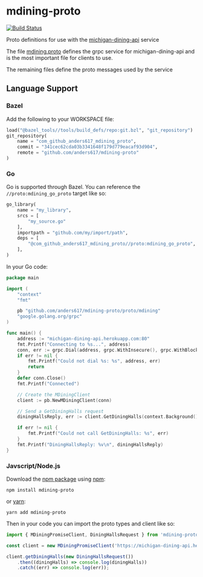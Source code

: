 # mdining-proto

[![Build Status](https://travis-ci.org/anders617/mdining-proto.svg?branch=master)](https://travis-ci.org/anders617/mdining-proto)

Proto definitions for use with the [michigan-dining-api](https://github.com/anders617/michigan-dining-api) service

The file [mdining.proto](https://github.com/anders617/mdining-proto/blob/master/proto/mdining.proto) defines the grpc service for michigan-dining-api and is the most important file for clients to use.

The remaining files define the proto messages used by the service

## Language Support
### Bazel
Add the following to your WORKSPACE file:
```python
load("@bazel_tools//tools/build_defs/repo:git.bzl", "git_repository")
git_repository(
    name = "com_github_anders617_mdining_proto",
    commit = "341cec62cda03b3341648f179d779eacaf93d904",
    remote = "github.com/anders617/mdining-proto"
)
```
### Go
Go is supported through Bazel.
You can reference the `//proto:mdining_go_proto` target like so:
```python
go_library(
    name = "my_library",
    srcs = [
        "my_source.go"
    ],
    importpath = "github.com/my/import/path",
    deps = [
        "@com_github_anders617_mdining_proto//proto:mdining_go_proto",
    ],
)
```

In your Go code:
```go
package main

import (
	"context"
    "fmt"

	pb "github.com/anders617/mdining-proto/proto/mdining"
	"google.golang.org/grpc"
)

func main() {
	address := "michigan-dining-api.herokuapp.com:80"
	fmt.Printf("Connecting to %s...", address)
	conn, err := grpc.Dial(address, grpc.WithInsecure(), grpc.WithBlock())
	if err != nil {
        fmt.Printf("Could not dial %s: %s", address, err)
        return
	}
	defer conn.Close()
    fmt.Printf("Connected")

    // Create the MDiningClient
    client := pb.NewMDiningClient(conn)

    // Send a GetDiningHalls request
    diningHallsReply, err := client.GetDiningHalls(context.Background(), &pb.DiningHallsRequest{})

	if err != nil {
		fmt.Printf("Could not call GetDiningHalls: %s", err)
	}
	fmt.Printf("DiningHallsReply: %v\n", diningHallsReply)
}
```
### Javscript/Node.js
Download the [npm package](https://www.npmjs.com/package/mdining-proto) using [npm](https://www.npmjs.com/get-npm):
```shell
npm install mdining-proto
```
or [yarn](https://yarnpkg.com/en/docs/install#mac-stable):
```shell
yarn add mdining-proto
```
Then in your code you can import the proto types and client like so:
```javascript
import { MDiningPromiseClient, DiningHallsRequest } from 'mdining-proto';

const client = new MDiningPromiseClient('https://michigan-dining-api.herokuapp.com');

client.getDiningHalls(new DiningHallsRequest())
    .then((diningHalls) => console.log(diningHalls))
    .catch((err) => console.log(err));
```
